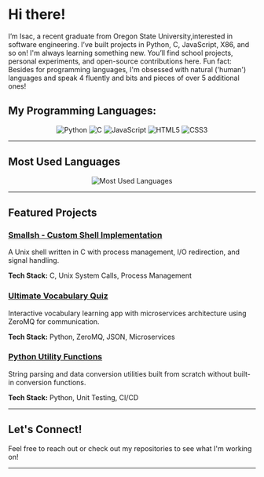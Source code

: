 # Hi there!
I’m Isac, a recent graduate from Oregon State University,interested in software engineering.
I’ve built projects in Python, C, JavaScript, X86, and so on! I'm always learning something new.
You’ll find school projects, personal experiments, and open-source contributions here.
Fun fact: Besides for programming languages, I'm obsessed with natural ('human') languages and speak 4 fluently and bits and pieces of over 5 additional ones!

## My Programming Languages:

<p align="center">
  <img src="https://img.shields.io/badge/Python-3776AB?style=for-the-badge&logo=python&logoColor=white" alt="Python"/>
  <img src="https://img.shields.io/badge/C-00599C?style=for-the-badge&logo=c&logoColor=white" alt="C"/>
  <img src="https://img.shields.io/badge/JavaScript-F7DF1E?style=for-the-badge&logo=javascript&logoColor=black" alt="JavaScript"/>
  <img src="https://img.shields.io/badge/HTML5-E34F26?style=for-the-badge&logo=html5&logoColor=white" alt="HTML5"/>
  <img src="https://img.shields.io/badge/CSS3-1572B6?style=for-the-badge&logo=css3&logoColor=white" alt="CSS3"/>
</p>

---

## Most Used Languages

<p align="center">
  <img src="https://github-readme-stats.vercel.app/api/top-langs/?username=polasais&layout=compact&theme=dark&hide_border=true" alt="Most Used Languages"/>
</p>

---

## Featured Projects

### [Smallsh - Custom Shell Implementation](https://github.com/polasais/cs374-assignment4)
A Unix shell written in C with process management, I/O redirection, and signal handling.

**Tech Stack:** C, Unix System Calls, Process Management

### [Ultimate Vocabulary Quiz](https://github.com/polasais/cs361-project)
Interactive vocabulary learning app with microservices architecture using ZeroMQ for communication.

**Tech Stack:** Python, ZeroMQ, JSON, Microservices

### [Python Utility Functions](https://github.com/polasais/python-utilities)
String parsing and data conversion utilities built from scratch without built-in conversion functions.

**Tech Stack:** Python, Unit Testing, CI/CD

---

## Let's Connect!

Feel free to reach out or check out my repositories to see what I'm working on!

---
